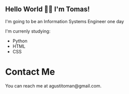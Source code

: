 ## Hello World 👋🏼 I'm Tomas!

I'm going to be an Information Systems Engineer one day
</br>

I'm currenly studying:
* Python
* HTML
* CSS


<h1>Contact Me</h1>
You can reach me at agustitoman@gmail.com.
